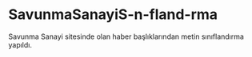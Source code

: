 # SavunmaSanayiS-n-fland-rma
Savunma Sanayi sitesinde olan haber başlıklarından metin sınıflandırma yapıldı.

